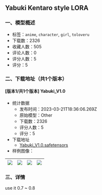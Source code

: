## Yabuki Kentaro style LORA
### 一、模型概述

- 标签：`anime`, `character`, `girl`, `toloveru`
- 下载数：2326
- 收藏人数：505
- 评论人数：0
- 评分人数：5
- 评分：5

### 二、下载地址（共1个版本）

#### [版本1/共1个版本] Yabuki_V1.0

- 统计数据
  - 发布时间：2023-03-21T18:36:06.269Z
  - 原始模型：Other
  - 下载数：2326
  - 评分人数：5
  - 评分：5
- 下载地址
  - [Yabuki_V1.0.safetensors](https://civitai.com/api/download/models/26905)
- 样例图像：

| <img src="https://image.civitai.com/xG1nkqKTMzGDvpLrqFT7WA/732d3971-5fa5-437d-a947-a0f39641c200/width=450/296388.jpeg" /> | <img src="https://image.civitai.com/xG1nkqKTMzGDvpLrqFT7WA/37b683d1-36b4-4967-597d-4b8a5645cf00/width=450/296398.jpeg" /> | <img src="https://image.civitai.com/xG1nkqKTMzGDvpLrqFT7WA/ca07abcc-ac40-4979-49c9-cedf047f7500/width=450/296397.jpeg" /> | <img src="https://image.civitai.com/xG1nkqKTMzGDvpLrqFT7WA/ffdf5efb-9a97-4313-7fd7-7697eba71200/width=450/296396.jpeg" /> |
| ---- | ---- | ---- | ---- |


### 三、详情
<p>use it 0.7 ~ 0.8</p>